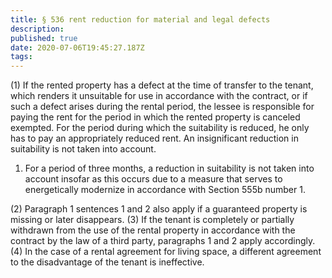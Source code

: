 ```yaml
---
title: § 536 rent reduction for material and legal defects
description: 
published: true
date: 2020-07-06T19:45:27.187Z
tags: 
---
```


(1) If the rented property has a defect at the time of transfer to the tenant, which renders it unsuitable for use in accordance with the contract, or if such a defect arises during the rental period, the lessee is responsible for paying the rent for the period in which the rented property is canceled exempted. For the period during which the suitability is reduced, he only has to pay an appropriately reduced rent. An insignificant reduction in suitability is not taken into account.
1. For a period of three months, a reduction in suitability is not taken into account insofar as this occurs due to a measure that serves to energetically modernize in accordance with Section 555b number 1.

(2) Paragraph 1 sentences 1 and 2 also apply if a guaranteed property is missing or later disappears.
(3) If the tenant is completely or partially withdrawn from the use of the rental property in accordance with the contract by the law of a third party, paragraphs 1 and 2 apply accordingly.
(4) In the case of a rental agreement for living space, a different agreement to the disadvantage of the tenant is ineffective.
